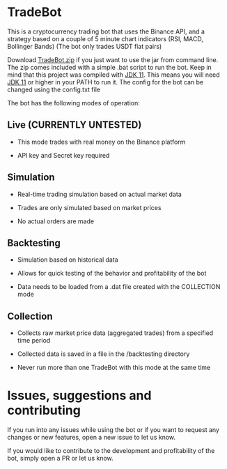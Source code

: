 # TradeBot
This is a cryptocurrency trading bot that uses the Binance API,
and a strategy based on a couple of 5 minute chart indicators
(RSI, MACD, Bollinger Bands)
(The bot only trades USDT fiat pairs)


Download [TradeBot.zip](https://github.com/markusaksli/TradeBot/raw/master/TradeBot.zip) if you just want to use the jar from command line. The zip comes included with a simple .bat script to run the bot. Keep in mind that this project was compiled with [JDK 11](https://www.oracle.com/java/technologies/javase-jdk11-downloads.html). This means you will need [JDK 11](https://www.oracle.com/java/technologies/javase-jdk11-downloads.html) or higher in your PATH to run it.
The config for the bot can be changed using the config.txt file


The bot has the following modes of operation:

## Live (CURRENTLY UNTESTED)

- This mode trades with real money on the Binance platform

- API key and Secret key required

## Simulation

- Real-time trading simulation based on actual market data

- Trades are only simulated based on market prices 

- No actual orders are made

## Backtesting

- Simulation based on historical data

- Allows for quick testing of the behavior and profitability of the bot

- Data needs to be loaded from a .dat file created with the COLLECTION mode

## Collection

- Collects raw market price data (aggregated trades) from a specified time period

- Collected data is saved in a file in the /backtesting directory

- Never run more than one TradeBot with this mode at the same time

# Issues, suggestions and contributing
If you run into any issues while using the bot or if you want to request any changes or new features, open a new issue to let us know.

If you would like to contribute to the development and profitability of the bot, simply open a PR or let us know.

